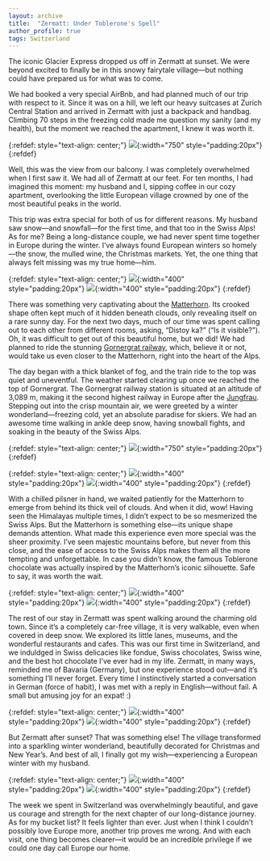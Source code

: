 ```yaml
---
layout: archive
title:  "Zermatt: Under Toblerone's Spell"
author_profile: true
tags: Switzerland
---
```


The iconic Glacier Express dropped us off in Zermatt at sunset. We were beyond excited to finally be in this snowy fairytale village—but nothing could have prepared us for what was to come. 

We had booked a very special AirBnb, and had planned much of our trip with respect to it. Since it was on a hill, we left our heavy suitcases at Zurich Central Station and arrived in Zermatt with just a backpack and handbag. Climbing 70 steps in the freezing cold made me question my sanity (and my health), but the moment we reached the apartment, I knew it was worth it.

{:refdef: style="text-align: center;"}
![](/images/Zermatt1.jpg){:width="750" style="padding:20px"}
{:refdef}

Well, this was the view from our balcony. I was completely overwhelmed when I first saw it. We had all of Zermatt at our feet. For ten months, I had imagined this moment: my husband and I, sipping coffee in our cozy apartment, overlooking the little European village crowned by one of the most beautiful peaks in the world.

This trip was extra special for both of us for different reasons. My husband saw snow—and snowfall—for the first time, and that too in the Swiss Alps! As for me? Being a long-distance couple, we had never spent time together in Europe during the winter. I’ve always found European winters so homely—the snow, the mulled wine, the Christmas markets. Yet, the one thing that always felt missing was my true home—him. 

{:refdef: style="text-align: center;"}
![](/images/Zermatt2.jpg){:width="400" style="padding:20px"}
![](/images/Zermatt3.jpg){:width="400" style="padding:20px"}
{:refdef}

There was something very captivating about the [Matterhorn](https://en.wikipedia.org/wiki/Matterhorn). Its crooked shape often kept much of it hidden beneath clouds, only revealing itself on a rare sunny day. For the next two days, much of our time was spent calling out to each other from different rooms, asking, “Distoy ka?” (“Is it visible?”). Oh, it was difficult to get out of this beautiful home, but we did! We had planned to ride the stunning [Gornergrat railway](https://www.gornergrat.ch/en/), which, believe it or not, would take us even closer to the Matterhorn, right into the heart of the Alps. 

The day began with a thick blanket of fog, and the train ride to the top was quiet and uneventful. The weather started clearing up once we reached the top of Gornergrat. The Gornergrat railway station is situated at an altitude of 3,089 m, making it the second highest railway in Europe after the [Jungfrau](https://en.wikipedia.org/wiki/Jungfrau_Railway). Stepping out into the crisp mountain air, we were greeted by a winter wonderland—freezing cold, yet an absolute paradise for skiers. We had an awesome time walking in ankle deep snow, having snowball fights, and soaking in the beauty of the Swiss Alps. 


{:refdef: style="text-align: center;"}
![](/images/Zermatt6.jpg){:width="750" style="padding:20px"}
{:refdef}

{:refdef: style="text-align: center;"}
![](/images/Zermatt4.jpg){:width="400" style="padding:20px"}
![](/images/Zermatt5.jpg){:width="400" style="padding:20px"}
{:refdef}

With a chilled pilsner in hand, we waited patiently for the Matterhorn to emerge from behind its thick veil of clouds. And when it did, wow! Having seen the Himalayas multiple times, I didn’t expect to be so mesmerized the Swiss Alps. But the Matterhorn is something else—its unique shape demands attention. What made this experience even more special was the sheer proximity. I’ve seen majestic mountains before, but never from this close, and the ease of access to the Swiss Alps makes them all the more tempting and unforgettable. In case you didn’t know, the famous Toblerone chocolate was actually inspired by the Matterhorn’s iconic silhouette. Safe to say, it was worth the wait.

{:refdef: style="text-align: center;"}
![](/images/Zermatt7.jpg){:width="400" style="padding:20px"}
![](/images/Zermatt8.jpg){:width="400" style="padding:20px"}
{:refdef}

The rest of our stay in Zermatt was spent walking around the charming old town. Since it’s a completely car-free village, it is very walkable, even when covered in deep snow. We explored its little lanes, museums, and the wonderful restaurants and cafes. This was our first time in Switzerland, and we induldged in Swiss delicacies like fondue, Swiss chocolates, Swiss wine, and the best hot chocolate I’ve ever had in my life. Zermatt, in many ways, reminded me of Bavaria (Germany), but one experience stood out—and it’s something I’ll never forget. Every time I instinctively started a conversation in German (force of habit), I was met with a reply in English—without fail. A small but amusing joy for an expat! :)

{:refdef: style="text-align: center;"}
![](/images/Zermatt9.jpg){:width="400" style="padding:20px"}
![](/images/Zermatt10.jpg){:width="400" style="padding:20px"}
{:refdef}

But Zermatt after sunset? That was something else! The village transformed into a sparkling winter wonderland, beautifully decorated for Christmas and New Year’s. And best of all, I finally got my wish—experiencing a European winter with my husband.

{:refdef: style="text-align: center;"}
![](/images/Zermatt11.jpg){:width="400" style="padding:20px"}
![](/images/Zermatt12.jpg){:width="400" style="padding:20px"}
{:refdef}

The week we spent in Switzerland was overwhelmingly beautiful, and gave us courage and strength for the next chapter of our long-distance journey. As for my bucket list? It feels lighter than ever. Just when I think I couldn’t possibly love Europe more, another trip proves me wrong. And with each visit, one thing becomes clearer—it would be an incredible privilege if we could one day call Europe our home.